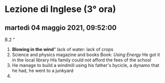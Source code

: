 


# Lezione di Inglese (3° ora)

## martedì 04 maggio 2021, 09:52:00
B.2 "
1. **Blowing in the wind**" lack of water: lack of crops
2. Science and physics magazine and books Book: *Using Energy*
He got it in the local library
His family could not afford the fees of the school
3. He manage to build a windmill using his father's bycicle, a dynamo that he had, he went to a junkyard
4. 

<!--stackedit_data:
eyJoaXN0b3J5IjpbNDI3NTk5ODU3LDIxNDA5OTU0NjldfQ==
-->